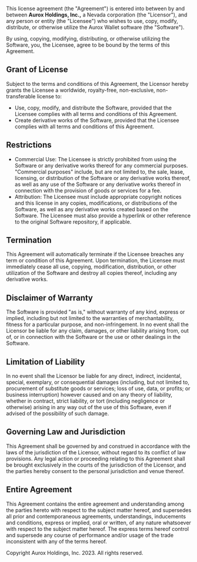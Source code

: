 This license agreement (the "Agreement") is entered into between by and between **Aurox Holdings, Inc.,** a Nevada corporation (the "Licensor"), and any person or entity (the "Licensee") who wishes to use, copy, modify, distribute, or otherwise utilize the Aurox Wallet software (the "Software").

By using, copying, modifying, distributing, or otherwise utilizing the Software, you, the Licensee, agree to be bound by the terms of this Agreement.

## Grant of License

Subject to the terms and conditions of this Agreement, the Licensor hereby grants the Licensee a worldwide, royalty-free, non-exclusive, non-transferable license to:

 - Use, copy, modify, and distribute the Software, provided that the Licensee complies with all terms and conditions of this Agreement.
 - Create derivative works of the Software, provided that the Licensee complies with all terms and conditions of this Agreement.



## Restrictions

 - Commercial Use: The Licensee is strictly prohibited from using the Software or any derivative works thereof for any commercial purposes. "Commercial purposes" include, but are not limited to, the sale, lease, licensing, or distribution of the Software or any derivative works thereof, as well as any use of the Software or any derivative works thereof in connection with the provision of goods or services for a fee.
 - Attribution: The Licensee must include appropriate copyright notices and this license in any copies, modifications, or distributions of the Software, as well as any derivative works created based on the Software. The Licensee must also provide a hyperlink or other reference to the original Software repository, if applicable.


## Termination

This Agreement will automatically terminate if the Licensee breaches any term or condition of this Agreement. Upon termination, the Licensee must immediately cease all use, copying, modification, distribution, or other utilization of the Software and destroy all copies thereof, including any derivative works.


## Disclaimer of Warranty

The Software is provided "as is," without warranty of any kind, express or implied, including but not limited to the warranties of merchantability, fitness for a particular purpose, and non-infringement. In no event shall the Licensor be liable for any claim, damages, or other liability arising from, out of, or in connection with the Software or the use or other dealings in the Software.

## Limitation of Liability

In no event shall the Licensor be liable for any direct, indirect, incidental, special, exemplary, or consequential damages (including, but not limited to, procurement of substitute goods or services; loss of use, data, or profits; or business interruption) however caused and on any theory of liability, whether in contract, strict liability, or tort (including negligence or otherwise) arising in any way out of the use of this Software, even if advised of the possibility of such damage.

## Governing Law and Jurisdiction

This Agreement shall be governed by and construed in accordance with the laws of the jurisdiction of the Licensor, without regard to its conflict of law provisions. Any legal action or proceeding relating to this Agreement shall be brought exclusively in the courts of the jurisdiction of the Licensor, and the parties hereby consent to the personal jurisdiction and venue thereof.

## Entire Agreement

This Agreement contains the entire agreement and understanding among the parties hereto with respect to the subject matter hereof, and supersedes all prior and contemporaneous agreements, understandings, inducements and conditions, express or implied, oral or written, of any nature whatsoever with respect to the subject matter hereof. The express terms hereof control and supersede any course of performance and/or usage of the trade inconsistent with any of the terms hereof.


Copyright Aurox Holdings, Inc. 2023. All rights reserved.
